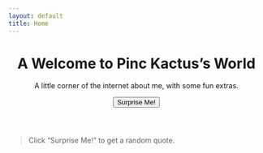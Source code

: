 ```yaml
---
layout: default
title: Home
---
```


<header class="bg-light text-center py-5">
  <div class="container">
    <h1 class="display-4">A Welcome to Pinc Kactus’s World</h1>
    <p class="lead">A little corner of the internet about me, with some fun extras.</p>
    <button id="new-quote" class="btn btn-success">Surprise Me!</button>
  </div>
</header>

<section class="py-5 text-center">
  <div class="container">
    <blockquote id="quote" class="fs-5 fst-italic">Click “Surprise Me!” to get a random quote.</blockquote>
  </div>
</section>